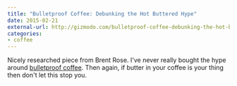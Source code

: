 ```yaml
---
title: "Bulletproof Coffee: Debunking the Hot Buttered Hype"
date: 2015-02-21
external-url: http://gizmodo.com/bulletproof-coffee-debunking-the-hot-buttered-hype-1681321467
categories:
- coffee
---
```


Nicely researched piece from Brent Rose. I've never really bought the 
hype around [bulletproof coffee](http://www.nytimes.com/2014/12/14/style/the-cult-of-the-bulletproof-coffee-diet.html?_r=0). Then again, if butter in your coffee is 
your thing then don't let this stop you.
